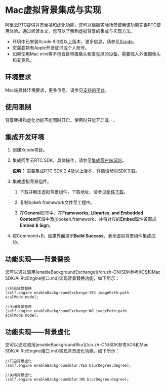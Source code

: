 # Mac虚拟背景集成与实现

阿里云RTC提供背景替换和虚化功能，您可以根据实际场景使用该功能完善RTC使用体验。通过阅读本文，您可以了解到虚拟背景的集成与实现方法。

-   环境中已安装Xcode 9.0或以上版本，更多信息，请参见[Xcode](https://apps.apple.com/cn/app/xcode/id497799835?mt=12)。
-   您需要持有Apple开发证书或个人账号。
-   如果使用Mac mini等不包含自带摄像头和麦克风的设备，需要插入外置摄像头和麦克风。

## 环境要求

Mac端具体环境要求，更多信息，请参见[支持的平台](/cn.zh-CN/配套组件参考/虚拟背景/简介.md)。

## 使用限制

背景替换和虚化功能不能同时开启，使用时只能开启其一。

## 集成开发环境

1.  创建Xcode项目。

2.  集成阿里云RTC SDK，具体操作，请参见[集成客户端SDK](/cn.zh-CN/快速入门/集成客户端SDK/Mac.md)。

    **说明：** 需要集成RTC SDK 2.4及以上版本，详情请参见[SDK下载](/cn.zh-CN/SDK参考/SDK下载.md)。

3.  集成虚拟背景组件。

    1.  下载并解压虚拟背景组件，下载地址，请参见[组件下载](/cn.zh-CN/配套组件参考/组件下载.md)。

    2.  复制bokeh.framework文件至工程中。

    3.  在**General**页签中，在**Frameworks, Libraries, and Embedded Content**区域中添加bokeh.framework，并将对应的**Embed**属性设置成**Embed & Sign**。

4.  按Commond+B，如果界面提示**Build Success**，表示虚拟背景组件集成成功。


## 功能实现——背景替换

您可以通过调用[enableBackgroundExchange](/cn.zh-CN/SDK参考/iOS和Mac SDK/AliRtcEngine接口.md)实现背景替换功能，如下所示：

```
//开启背景替换
[self.engine enableBackgroundExchange:YES imagePath:path scalMode:mode];
```

```
//关闭背景替换
[self.engine enableBackgroundExchange:NO imagePath:path scalMode:mode];
```

## 功能实现——背景虚化

您可以通过调用[enableBackgroundBlur](/cn.zh-CN/SDK参考/iOS和Mac SDK/AliRtcEngine接口.md)实现背景虚化功能，如下所示：

```
//开启背景虚化
[self.engine enableBackgroundBlur:YES blurDegree:degree];
```

```
//关闭背景虚化
[self.engine enableBackgroundBlur:NO blurDegree:degree];
```


